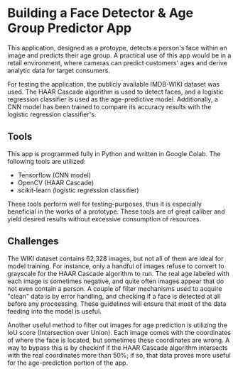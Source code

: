 Building a Face Detector & Age Group Predictor App
==========

This application, designed as a protoype, detects a person's face within 
an image and predicts their age group. A practical use of this app would 
be in a retail environment, where cameras can predict customers' ages and 
derive analytic data for target consumers. 

For testing the application, the publicly available IMDB-WIKI dataset was used.
The HAAR Cascade algorithm is used to detect faces, and a logistic regression
classifier is used as the age-predictive model. Additionally, a CNN model has
been trained to compare its accuracy results with the logistic regression 
classifier's.

## Tools

This app is programmed fully in Python and written in Google Colab. The
following tools are utilized:
  * Tensorflow (CNN model)
  * OpenCV (HAAR Cascade)
  * scikit-learn (logistic regression classifier)

These tools perform well for testing-purposes, thus it is especially
beneficial in the works of a prototype. These tools are of great caliber and
yield desired results without excessive consumption of resources.

## Challenges

The WIKI dataset contains 62,328 images, but not all of them are ideal for 
model training. For instance, only a handful of images refuse to convert to
grayscale for the HAAR Cascade algorithm to run. The real age labeled with 
each image is sometimes negative, and quite often images appear that do not
even contain a person. A couple of filter mechanisms used to acquire "clean" 
data is by error handling, and checking if a face is detected at all before
any proceessing. These guidelines will ensure that most of the data feeding 
into the model is useful. 

Another useful method to filter out images for age prediction is utilizing the
IoU score (Intersection over Union). Each image comes with the coordinates of 
where the face is located, but sometimes these coordinates are wrong. A way to
bypass this is by checkinf if the HAAR Cascade algorithm intersects with the
real coordinates more than 50%; if so, that data proves more useful for the 
age-prediction portion of the app.











